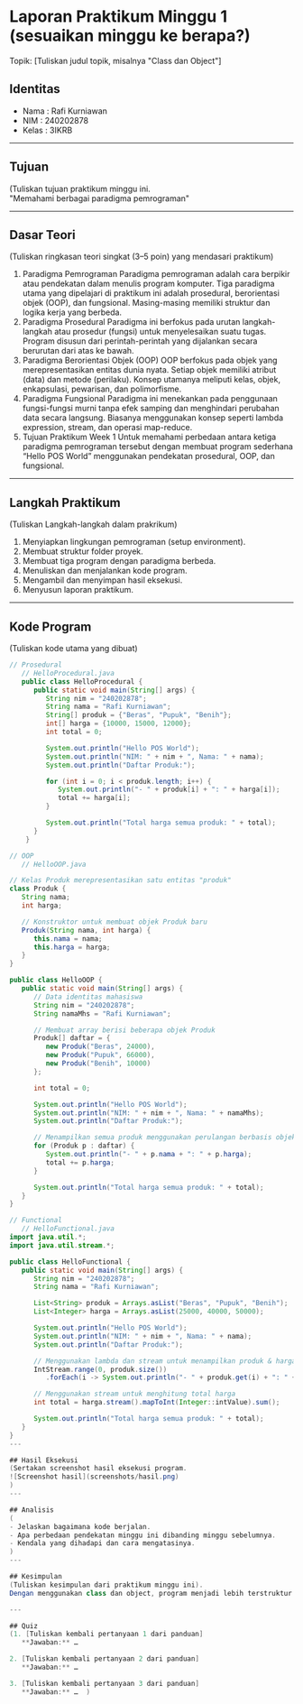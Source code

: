 # Laporan Praktikum Minggu 1 (sesuaikan minggu ke berapa?)
Topik: [Tuliskan judul topik, misalnya "Class dan Object"]

## Identitas
- Nama  : Rafi Kurniawan
- NIM   : 240202878
- Kelas : 3IKRB

---

## Tujuan
(Tuliskan tujuan praktikum minggu ini.  
"Memahami berbagai paradigma pemrograman"

---

## Dasar Teori
(Tuliskan ringkasan teori singkat (3–5 poin) yang mendasari praktikum)
1. Paradigma Pemrograman
   Paradigma pemrograman adalah cara berpikir atau pendekatan dalam menulis program komputer. Tiga paradigma utama yang dipelajari di praktikum ini adalah prosedural,
   berorientasi objek (OOP), dan fungsional. Masing-masing memiliki struktur dan logika kerja yang berbeda.
2. Paradigma Prosedural
   Paradigma ini berfokus pada urutan langkah-langkah atau prosedur (fungsi) untuk menyelesaikan suatu tugas. Program disusun dari perintah-perintah yang dijalankan secara
   berurutan dari atas ke bawah.
3. Paradigma Berorientasi Objek (OOP)
   OOP berfokus pada objek yang merepresentasikan entitas dunia nyata. Setiap objek memiliki atribut (data) dan metode (perilaku). Konsep utamanya meliputi kelas, objek,
   enkapsulasi, pewarisan, dan polimorfisme.
4. Paradigma Fungsional
   Paradigma ini menekankan pada penggunaan fungsi-fungsi murni tanpa efek samping dan menghindari perubahan data secara langsung. Biasanya menggunakan konsep seperti lambda
   expression, stream, dan operasi map-reduce.
5. Tujuan Praktikum Week 1
   Untuk memahami perbedaan antara ketiga paradigma pemrograman tersebut dengan membuat program sederhana “Hello POS World” menggunakan pendekatan prosedural, OOP, dan
   fungsional.
   
---

## Langkah Praktikum
(Tuliskan Langkah-langkah dalam prakrikum)
1. Menyiapkan lingkungan pemrograman (setup environment).  
2. Membuat struktur folder proyek.  
3. Membuat tiga program dengan paradigma berbeda.
4. Menuliskan dan menjalankan kode program.
5. Mengambil dan menyimpan hasil eksekusi.
6. Menyusun laporan praktikum.

---

## Kode Program
(Tuliskan kode utama yang dibuat)

```java
// Prosedural
   // HelloProcedural.java
   public class HelloProcedural {
      public static void main(String[] args) {
         String nim = "240202878";
         String nama = "Rafi Kurniawan";
         String[] produk = {"Beras", "Pupuk", "Benih"};
         int[] harga = {10000, 15000, 12000};
         int total = 0;

         System.out.println("Hello POS World");
         System.out.println("NIM: " + nim + ", Nama: " + nama);
         System.out.println("Daftar Produk:");

         for (int i = 0; i < produk.length; i++) {
            System.out.println("- " + produk[i] + ": " + harga[i]);
            total += harga[i];
         }

         System.out.println("Total harga semua produk: " + total);
      }
    }

// OOP
   // HelloOOP.java

// Kelas Produk merepresentasikan satu entitas "produk"
class Produk {
   String nama;
   int harga;

   // Konstruktor untuk membuat objek Produk baru
   Produk(String nama, int harga) {
      this.nama = nama;
      this.harga = harga;
   }
}

public class HelloOOP {
   public static void main(String[] args) {
      // Data identitas mahasiswa
      String nim = "240202878";
      String namaMhs = "Rafi Kurniawan";

      // Membuat array berisi beberapa objek Produk
      Produk[] daftar = {
         new Produk("Beras", 24000),
         new Produk("Pupuk", 66000),
         new Produk("Benih", 10000)
      };

      int total = 0;

      System.out.println("Hello POS World");
      System.out.println("NIM: " + nim + ", Nama: " + namaMhs);
      System.out.println("Daftar Produk:");

      // Menampilkan semua produk menggunakan perulangan berbasis objek
      for (Produk p : daftar) {
         System.out.println("- " + p.nama + ": " + p.harga);
         total += p.harga;
      }

      System.out.println("Total harga semua produk: " + total);
   }
}

// Functional
   // HelloFunctional.java
import java.util.*;
import java.util.stream.*;

public class HelloFunctional {
   public static void main(String[] args) {
      String nim = "240202878";
      String nama = "Rafi Kurniawan";

      List<String> produk = Arrays.asList("Beras", "Pupuk", "Benih");
      List<Integer> harga = Arrays.asList(25000, 40000, 50000);

      System.out.println("Hello POS World");
      System.out.println("NIM: " + nim + ", Nama: " + nama);
      System.out.println("Daftar Produk:");

      // Menggunakan lambda dan stream untuk menampilkan produk & harga
      IntStream.range(0, produk.size())
         .forEach(i -> System.out.println("- " + produk.get(i) + ": " + harga.get(i)));

      // Menggunakan stream untuk menghitung total harga
      int total = harga.stream().mapToInt(Integer::intValue).sum();

      System.out.println("Total harga semua produk: " + total);
   }
}
---

## Hasil Eksekusi
(Sertakan screenshot hasil eksekusi program.  
![Screenshot hasil](screenshots/hasil.png)
)
---

## Analisis
(
- Jelaskan bagaimana kode berjalan.  
- Apa perbedaan pendekatan minggu ini dibanding minggu sebelumnya.  
- Kendala yang dihadapi dan cara mengatasinya.  
)
---

## Kesimpulan
(Tuliskan kesimpulan dari praktikum minggu ini).  
Dengan menggunakan class dan object, program menjadi lebih terstruktur dan mudah dikembangkan.

---

## Quiz
(1. [Tuliskan kembali pertanyaan 1 dari panduan]  
   **Jawaban:** …  

2. [Tuliskan kembali pertanyaan 2 dari panduan]  
   **Jawaban:** …  

3. [Tuliskan kembali pertanyaan 3 dari panduan]  
   **Jawaban:** …  )
